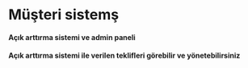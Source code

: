 # Müşteri sistemş
#### Açık arttırma sistemi ve admin paneli
#### Açık arttırma sistemi ile verilen teklifleri görebilir ve yönetebilirsiniz
